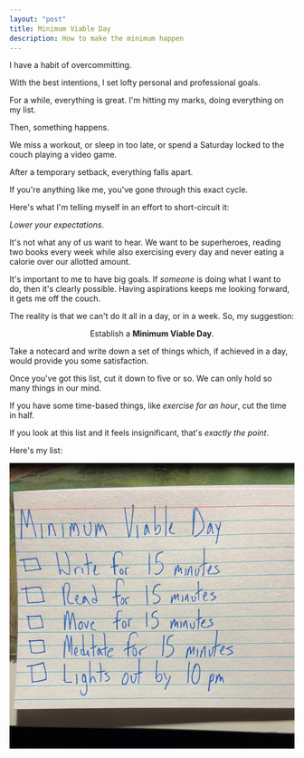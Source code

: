 ```yaml
---
layout: "post"
title: Minimum Viable Day
description: How to make the minimum happen
---
```


I have a habit of overcommitting.

With the best intentions, I set lofty personal and professional goals. 

For a while, everything is great. I'm hitting my marks, doing everything on my list.

Then, something happens. 

We miss a workout, or sleep in too late, or spend a Saturday locked to the couch playing a video game. 

After a temporary setback, everything falls apart. 

If you're anything like me, you've gone through this exact cycle.

Here's what I'm telling myself in an effort to short-circuit it:

*Lower your expectations.*

It's not what any of us want to hear. We want to be superheroes, reading two books every week while also exercising every day and never eating a calorie over our allotted amount.

It's important to me to have big goals. If *someone* is doing what I want to do, then it's clearly possible. Having aspirations keeps me looking forward, it gets me off the couch.

The reality is that we can't do it all in a day, or in a week. So, my suggestion:

<p align="center">Establish a <strong>Minimum Viable Day</strong>.</p>

Take a notecard and write down a set of things which, if achieved in a day, would provide you some satisfaction.

Once you've got this list, cut it down to five or so. We can only hold so many things in our mind.

If you have some time-based things, like *exercise for an hour*, cut the time in half.

If you look at this list and it feels insignificant, that's *exactly the point*.

Here's my list:

![Minimum Viable Day notecard](/uploads/minimumviableday.jpeg)